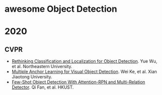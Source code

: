 # awesome Object Detection


# 2020
## CVPR
+ [Rethinking Classification and Localization for Object Detection](https://openaccess.thecvf.com/content_CVPR_2020/papers/Wu_Rethinking_Classification_and_Localization_for_Object_Detection_CVPR_2020_paper.pdf). Yue Wu, et al. Northeastern University. 
+ [Multiple Anchor Learning for Visual Object Detection](https://arxiv.org/pdf/1912.02252.pdf). Wei Ke, et al. Xian Jiaotong University.
+ [Few-Shot Object Detection With Attention-RPN and Multi-Relation Detector](https://openaccess.thecvf.com/content_CVPR_2020/papers/Fan_Few-Shot_Object_Detection_With_Attention-RPN_and_Multi-Relation_Detector_CVPR_2020_paper.pdf). Qi Fan, et al. HKUST.

